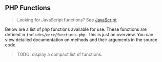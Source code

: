 PHP Functions
---
>Looking for JavaScript functions? See [JavaScript](/admin/documentation/core/JavaScript)

Below are a list of php functions available for use. These functions are defined in `includes/core/functions.php`. This is just an overview. You can view detailed documentation on methods and their arguments in the source code.

> TODO: display a compact list of functions.